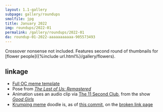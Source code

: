 ```yaml
---
layout: 1.1-gallery
subpage: gallery/roundups
smolfile: jpg
title: January 2022
img: roundups/2022-01
permalink: /gallery/roundups/2022-01
da: roundup-01-2022-aaaaaaaaaaa-905573493
---
```

Crossover nonsense not included. Features second round of thumbnails for [flower people]({%include url.html%}/gallery/flowers). 

## linkage
- <a href="https://www.deviantart.com/misuteru/art/OC-Meme-Remix-Blank-616616117" class="ext">Full OC meme template</a>
- Pose from <a href="https://gotgame.com/2014/07/30/the-last-of-us-remastered-story-scenes-that-we-never-saw-in-photos/" class="ext"><i>The Last of Us: Remastered</i></a>
- Animation uses an audio clip via <a href="https://www.11secondclub.com/competitions/january22" class="ext">The 11 Second Club</a>, from the show <a href="https://www.nbc.com/good-girls" class="ext"><i>Good Girls</i></a>
- <a href="https://knowyourmeme.com/memes/marge-krumping" class="ext">Krumping meme</a> doodle is, as of <a href="https://github.com/a-flyleaf/that-one-story/commit/39cafd3e82a6c3e45c831dee5ebfb78681260f1b" class="ext">this commit</a>, on the [broken link page](/404)